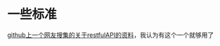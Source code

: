 # 一些标准

[github上一个网友搜集的关于restfulAPI的资料](https://github.com/aisuhua/restful-api-design-references)，我认为有这个一个就够用了
